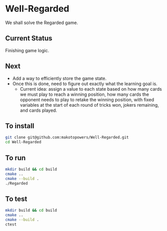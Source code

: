 # Well-Regarded

We shall solve the Regarded game. 

## Current Status
Finishing game logic. 

## Next 
- Add a way to efficiently store the game state.
- Once this is done, need to figure out exactly what the learning goal is. 
    - Current idea: assign a value to each state based on how many cards we must play to reach a winning position, how many cards the opponent needs to play to 
    retake the winning position, with fixed variables at the start of each round of tricks won, jokers remaining, and cards played. 


## To install

```bash
git clone git@github.com:makotopowers/Well-Regarded.git
cd Well-Regarded
```



## To run 

```bash
mkdir build && cd build
cmake ..
cmake --build .
./Regarded
```

## To test

```bash
mkdir build && cd build
cmake ..
cmake --build .
ctest
```

